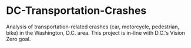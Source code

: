 # DC-Transportation-Crashes
Analysis of transportation-related crashes (car, motorcycle, pedestrian, bike) in the Washington, D.C. area.
This project is in-line with D.C.'s Vision Zero goal.